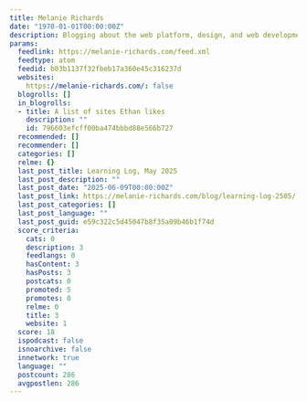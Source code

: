 ```yaml
---
title: Melanie Richards
date: "1970-01-01T00:00:00Z"
description: Blogging about the web platform, design, and web development.
params:
  feedlink: https://melanie-richards.com/feed.xml
  feedtype: atom
  feedid: b03b1137f32fbeb17a360e45c316237d
  websites:
    https://melanie-richards.com/: false
  blogrolls: []
  in_blogrolls:
  - title: A list of sites Ethan likes
    description: ""
    id: 796603efcff00ba474bbbd88e566b727
  recommended: []
  recommender: []
  categories: []
  relme: {}
  last_post_title: Learning Log, May 2025
  last_post_description: ""
  last_post_date: "2025-06-09T00:00:00Z"
  last_post_link: https://melanie-richards.com/blog/learning-log-2505/
  last_post_categories: []
  last_post_language: ""
  last_post_guid: e59c322c5d45047b8f35a09b46b1f74d
  score_criteria:
    cats: 0
    description: 3
    feedlangs: 0
    hasContent: 3
    hasPosts: 3
    postcats: 0
    promoted: 5
    promotes: 0
    relme: 0
    title: 3
    website: 1
  score: 18
  ispodcast: false
  isnoarchive: false
  innetwork: true
  language: ""
  postcount: 286
  avgpostlen: 286
---
```

